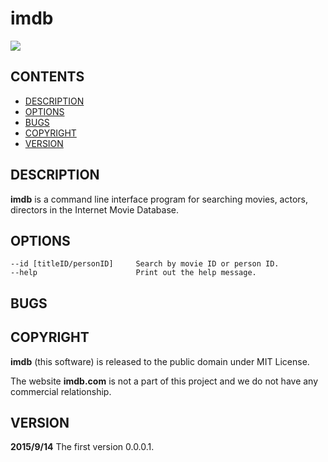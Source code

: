 # imdb
<img src="https://travis-ci.org/starkshaw/imdb.svg?branch=master"></img>

## CONTENTS
- [DESCRIPTION](#description)
- [OPTIONS](#options)
- [BUGS](#bugs)
- [COPYRIGHT](#copyright)
- [VERSION](#version)

## DESCRIPTION
**imdb** is a command line interface program for searching movies, actors, directors in the Internet Movie Database.

## OPTIONS
	--id [titleID/personID]		Search by movie ID or person ID.
	--help						Print out the help message.
## BUGS

## COPYRIGHT
**imdb** (this software) is released to the public domain under MIT License.

The website **imdb.com** is not a part of this project and we do not have any commercial relationship.

## VERSION
**2015/9/14**	The first version 0.0.0.1.
